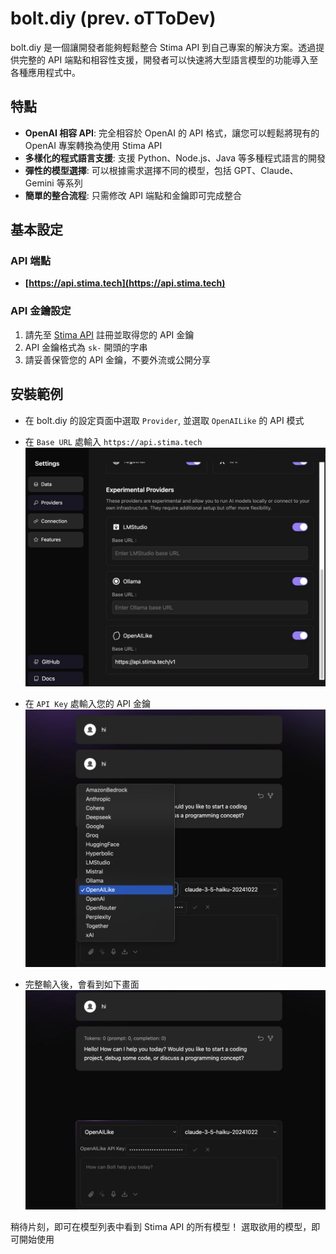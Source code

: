 # bolt.diy (prev. oTToDev)

bolt.diy 是一個讓開發者能夠輕鬆整合 Stima API 到自己專案的解決方案。透過提供完整的 API 端點和相容性支援，開發者可以快速將大型語言模型的功能導入至各種應用程式中。

## 特點

- **OpenAI 相容 API**: 完全相容於 OpenAI 的 API 格式，讓您可以輕鬆將現有的 OpenAI 專案轉換為使用 Stima API
- **多樣化的程式語言支援**: 支援 Python、Node.js、Java 等多種程式語言的開發
- **彈性的模型選擇**: 可以根據需求選擇不同的模型，包括 GPT、Claude、Gemini 等系列
- **簡單的整合流程**: 只需修改 API 端點和金鑰即可完成整合

## 基本設定

### API 端點

- **[https://api.stima.tech](https://api.stima.tech)**

### API 金鑰設定

1. 請先至 [Stima API](https://api.stima.tech/token) 註冊並取得您的 API 金鑰
2. API 金鑰格式為 `sk-` 開頭的字串
3. 請妥善保管您的 API 金鑰，不要外流或公開分享

## 安裝範例
- 在 bolt.diy 的設定頁面中選取 `Provider`, 並選取 `OpenAILike` 的 API 模式
- 在 `Base URL` 處輸入 `https://api.stima.tech`
![image](../static/img/bolt_1.png)

- 在 `API Key` 處輸入您的 API 金鑰
![image](../static/img/bolt_2.png)

- 完整輸入後，會看到如下畫面
![image](../static/img/bolt_3.png)

稍待片刻，即可在模型列表中看到 Stima API 的所有模型！
選取欲用的模型，即可開始使用

